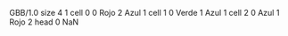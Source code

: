 <gs-board without-header> GBB/1.0
size 4 1
cell 0 0 Rojo 2 Azul 1 
cell 1 0 Verde 1 Azul 1 
cell 2 0 Azul 1 Rojo 2 
head 0 NaN </gs-board>